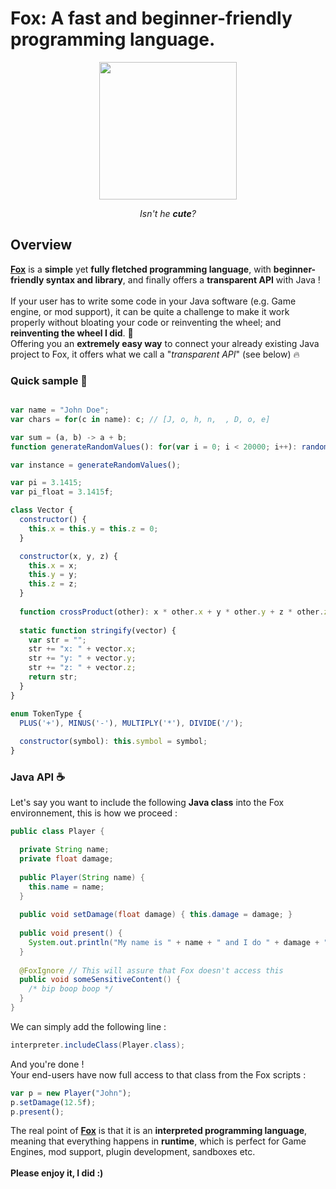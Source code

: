 # Fox: A fast and beginner-friendly programming language.
<p align="center">
  <a href="https://github.com/HoloInJava/Fox">
    <img src="https://github.com/HoloInJava/Fox/assets/77677018/5df00ff4-d88e-4182-b0b9-ac7781b1ff66" width="220">
  </a>
</p>
<p align="center">
  <i align="center">
    Isn't he <b>cute</b>?
  </i>
</p>

## Overview
[**Fox**](https://github.com/HoloInJava/Fox) is a **simple** yet **fully fletched programming language**, with **beginner-friendly syntax and library**, and finally offers a **transparent API** with Java ! <br><br>
If your user has to write some code in your Java software (e.g. Game engine, or mod support), it can be quite a challenge to make it work properly without bloating your code or reinventing the wheel; and **reinventing the wheel I did**. 🦊<br>
Offering you an **extremely easy way** to connect your already existing Java project to Fox, it offers what we call a "*transparent API*" (see below) 🔥

### Quick sample 📃
```javascript

var name = "John Doe";
var chars = for(c in name): c; // [J, o, h, n,  , D, o, e]

var sum = (a, b) -> a + b;
function generateRandomValues(): for(var i = 0; i < 20000; i++): random(); // creates and populates a list with random values

var instance = generateRandomValues();

var pi = 3.1415;
var pi_float = 3.1415f;

class Vector {
  constructor() {
    this.x = this.y = this.z = 0;
  }

  constructor(x, y, z) {
    this.x = x;
    this.y = y;
    this.z = z;
  }
  
  function crossProduct(other): x * other.x + y * other.y + z * other.z;
  
  static function stringify(vector) {
    var str = "";
    str += "x: " + vector.x;
    str += "y: " + vector.y;
    str += "z: " + vector.z;
    return str;
  }
}

enum TokenType {
  PLUS('+'), MINUS('-'), MULTIPLY('*'), DIVIDE('/');
  
  constructor(symbol): this.symbol = symbol;
}
```

### Java API ☕
Let's say you want to include the following **Java class** into the Fox environnement, this is how we proceed :
```java
public class Player {

  private String name;
  private float damage;
  
  public Player(String name) {
    this.name = name;
  }
  
  public void setDamage(float damage) { this.damage = damage; }
  
  public void present() {
    System.out.println("My name is " + name + " and I do " + damage + " of damage ! Rwar!");
  }
  
  @FoxIgnore // This will assure that Fox doesn't access this
  public void someSensitiveContent() {
    /* bip boop boop */
  }
}
```
We can simply add the following line :
```java
interpreter.includeClass(Player.class);
```
And you're done !<br>
Your end-users have now full access to that class from the Fox scripts :
```javascript
var p = new Player("John");
p.setDamage(12.5f);
p.present();
```
The real point of [**Fox**](https://github.com/HoloInJava/Fox) is that it is an **interpreted programming language**, meaning that everything happens in **runtime**, which is perfect for Game Engines, mod support, plugin development, sandboxes etc.<br>
<br>
**Please enjoy it, I did :)**
